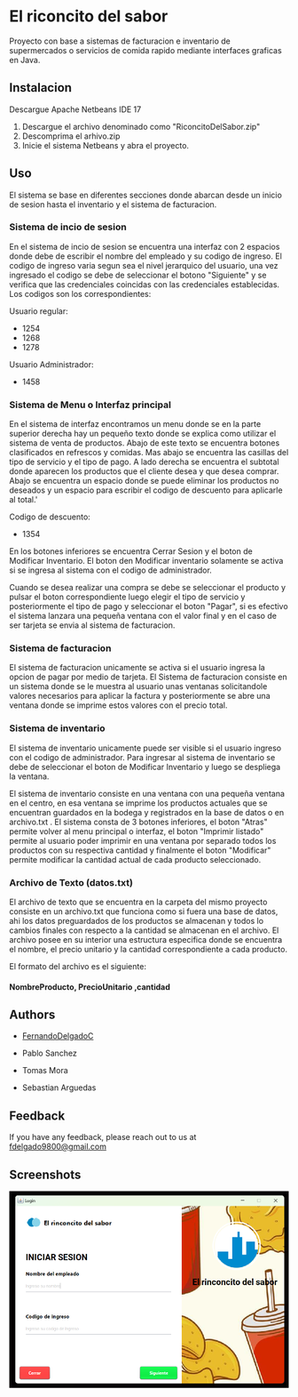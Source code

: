 
# El riconcito del sabor

Proyecto con base a sistemas de facturacion e inventario de supermercados o servicios de comida rapido mediante interfaces graficas en Java.



## Instalacion

Descargue Apache Netbeans IDE 17

1. Descargue el archivo denominado como "RiconcitoDelSabor.zip"
2. Descomprima el arhivo.zip
3. Inicie el sistema Netbeans y abra el proyecto.


    
## Uso

El sistema se base en diferentes secciones donde abarcan desde un inicio de sesion hasta el inventario y el sistema de facturacion.

### Sistema de incio de sesion

En el sistema de incio de sesion se encuentra una interfaz con 2 espacios donde debe de escribir el nombre del empleado y su codigo de ingreso. El codigo de ingreso varia segun sea el nivel jerarquico del usuario, una vez ingresado el codigo se debe de seleccionar el botono "Siguiente" y se verifica que las credenciales coincidas con las credenciales establecidas. Los codigos son los correspondientes:

Usuario regular:
* 1254
* 1268
* 1278

Usuario Administrador:
* 1458

### Sistema de Menu o Interfaz principal

En el sistema de interfaz encontramos un menu donde se en la parte superior derecha hay un pequeño texto donde se explica como utilizar el sistema de venta de productos. Abajo de este texto se encuentra botones clasificados en refrescos y comidas. Mas abajo se encuentra las casillas del tipo de servicio y el tipo de pago. A lado derecha se encuentra el subtotal donde aparecen los productos que el cliente desea y que desea comprar. Abajo se encuentra un espacio donde se puede eliminar los productos no deseados y un espacio para escribir el codigo de descuento para aplicarle al total.'

Codigo de descuento:
* 1354

En los botones inferiores se encuentra Cerrar Sesion y el boton de Modificar Inventario. El boton den Modificar inventario solamente se activa si se ingresa al sistema con el codigo de administrador.

Cuando se desea realizar una compra se debe se seleccionar el producto y pulsar el boton correspondiente luego elegir el tipo de servicio y posteriormente el tipo de pago y seleccionar el boton "Pagar", si es efectivo el sistema lanzara una pequeña ventana con el valor final y en el caso de ser tarjeta se envia al sistema de facturacion.

### Sistema de facturacion

El sistema de facturacion unicamente se activa si el usuario ingresa la opcion de pagar por medio de tarjeta. El Sistema de facturacion consiste en un sistema donde se le muestra al usuario unas ventanas solicitandole valores necesarios para aplicar la factura y posteriormente se abre una ventana donde se imprime estos valores con el precio total.


### Sistema de inventario

El sistema de inventario unicamente puede ser visible si el usuario ingreso con el codigo de administrador. Para ingresar al sistema de inventario se debe de seleccionar el boton de Modificar Inventario y luego se despliega la ventana.

El sistema de inventario consiste en una ventana con una pequeña ventana en el centro, en esa ventana se imprime los productos actuales que se encuentran guardados en la bodega y registrados en la base de datos o en archivo.txt . El sistema consta de 3 botones inferiores, el boton "Atras" permite volver al menu principal o interfaz, el boton "Imprimir listado" permite al usuario poder imprimir en una ventana por separado todos los productos con su respectiva cantidad y finalmente el boton "Modificar" permite modificar la cantidad actual de cada producto seleccionado.


### Archivo de Texto (datos.txt)

El archivo de texto que se encuentra en la carpeta del mismo proyecto consiste en un archivo.txt que funciona como si fuera una base de datos, ahi los datos preguardados de los productos se almacenan y todos lo cambios finales con respecto a la cantidad se almacenan en el archivo. El archivo posee en su interior una estructura especifica donde se encuentra el nombre, el precio unitario y la cantidad correspondiente a cada producto. 

El formato del archivo es el siguiente:

#### NombreProducto, PrecioUnitario ,cantidad


## Authors

- [FernandoDelgadoC](https://github.com/FernandoDelgadoC)

- Pablo Sanchez
- Tomas Mora
- Sebastian Arguedas

## Feedback

If you have any feedback, please reach out to us at fdelgado9800@gmail.com


## Screenshots

![Interfaz de Inicio de Sesión](screenshots/login.png)

